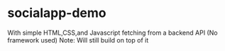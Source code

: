 # socialapp-demo
 With simple HTML,CSS,and Javascript fetching from a backend API
 (No framework used) Note: Will still build on top of it

